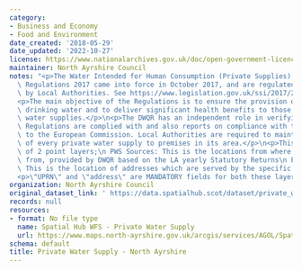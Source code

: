 ```yaml
---
category:
- Business and Economy
- Food and Environment
date_created: '2018-05-29'
date_updated: '2022-10-27'
license: https://www.nationalarchives.gov.uk/doc/open-government-licence/version/3/
maintainer: North Ayrshire Council
notes: "<p>The Water Intended for Human Consumption (Private Supplies) (Scotland)\
  \ Regulations 2017 came into force in October 2017, and are regulated and enforced\
  \ by Local Authorities. See https://www.legislation.gov.uk/ssi/2017/282/schedule/1/made</p>\n\
  <p>The main objective of the Regulations is to ensure the provision of clean, safe\
  \ drinking water and to deliver significant health benefits to those using private\
  \ water supplies.</p>\n<p>The DWQR has an independent role in verifying that the\
  \ Regulations are complied with and also reports on compliance with the Regulations\
  \ to the European Commission. Local Authorities are required to maintain a register\
  \ of every private water supply to premises in its area.</p>\n<p>This dataset consists\
  \ of 2 point layers;\n PWS Sources: This is the locations from where the PWS originates\
  \ from, provided by DWQR based on the LA yearly Statutory Returns\n PWS properties:\
  \ This is the location of addresses which are served by the specific PWS source.</p>\n\
  <p>\"UPRN\" and \"address\" are MANDATORY fields for both these layers in this dataset.</p>"
organization: North Ayrshire Council
original_dataset_link: ' https://data.spatialhub.scot/dataset/private_water_supply-na'
records: null
resources:
- format: No file type
  name: Spatial Hub WFS - Private Water Supply
  url: https://www.maps.north-ayrshire.gov.uk/arcgis/services/AGOL/Spatial_Hub/MapServer/WFSServer
schema: default
title: Private Water Supply - North Ayrshire
---
```

